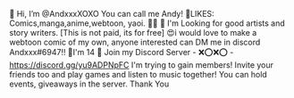  👋 Hi, I’m @AndxxxXOXO
 You can call me Andy!
 💖LIKES: Comics,manga,anime,webtoon, yaoi.
🏳️‍🌈 
 🌱 I'm Looking for good artists and story writers. [This is not paid, its for free]
 😍i would love to make a webtoon comic of my own, anyone interested can DM me in discord Andxxx#6947!!
 🥰I'm 14
 💞️ Join my Discord Server - ❌⭕❌⭕ - https://discord.gg/yu9ADPNpFC
 I'm trying to gain members! Invite your friends too and play games and listen to music together!
 You can hold events, giveaways in the server. Thank You 
